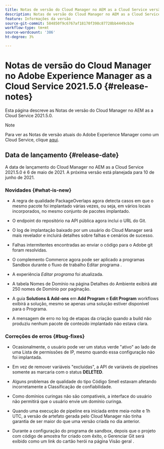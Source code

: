 ```yaml
---
title: Notas de versão do Cloud Manager no AEM as a Cloud Service versão 2021.5.0
description: Notas de versão do Cloud Manager no AEM as a Cloud Service versão 2021.5.0
feature: Informações da versão
source-git-commit: 584850f9c6767af18170f398c87728bb4449cb3e
workflow-type: tm+mt
source-wordcount: '386'
ht-degree: 3%

---
```



# Notas de versão do Cloud Manager no Adobe Experience Manager as a Cloud Service 2021.5.0 {#release-notes}

Esta página descreve as Notas de versão do Cloud Manager no AEM as a Cloud Service 2021.5.0.

>[!NOTE]
>Para ver as Notas de versão atuais do Adobe Experience Manager como um Cloud Service, clique [aqui](https://experienceleague.adobe.com/docs/experience-manager-cloud-service/release-notes/release-notes/release-notes-current.html?lang=pt-BR).

## Data de lançamento {#release-date}

A data de lançamento do Cloud Manager no AEM as a Cloud Service 2021.5.0 é 6 de maio de 2021.
A próxima versão está planejada para 10 de junho de 2021.

### Novidades {#what-is-new}

* A regra de qualidade PackageOverlaps agora detecta casos em que o mesmo pacote foi implantado várias vezes, ou seja, em vários locais incorporados, no mesmo conjunto de pacotes implantado.

* O endpoint do repositório na API pública agora inclui o URL do Git.

* O log de implantação baixado por um usuário do Cloud Manager será mais revelador e incluirá detalhes sobre falhas e cenários de sucesso.

* Falhas intermitentes encontradas ao enviar o código para o Adobe git foram resolvidas.

* O complemento Commerce agora pode ser aplicado a programas Sandbox durante o fluxo de trabalho Editar programa .

* A experiência *Editar programa* foi atualizada.

* A tabela Nomes de Domínio na página Detalhes do Ambiente exibirá até 250 nomes de Domínio por paginação.

* A guia **Solutions &amp; Add-ons** em **Add Program** e **Edit Program** workflows exibirá a solução, mesmo se apenas uma solução estiver disponível para o Programa.

* A mensagem de erro no log de etapas da criação quando a build não produziu nenhum pacote de conteúdo implantado não estava clara.

### Correções de erros {#bug-fixes}

* Ocasionalmente, o usuário pode ver um status verde &quot;ativo&quot; ao lado de uma Lista de permissões de IP, mesmo quando essa configuração não foi implantada.

* Em vez de remover variáveis &quot;excluídas&quot;, a API de variáveis de pipelines somente as marcaria com o status **DELETED**.

* Alguns problemas de qualidade do tipo Código Smell estavam afetando incorretamente a Classificação de confiabilidade.

* Como domínios curingas não são compatíveis, a interface do usuário não permitirá que o usuário envie um domínio curinga.

* Quando uma execução de pipeline era iniciada entre meia-noite e 1h UTC, a versão de artefato gerada pelo Cloud Manager não tinha garantia de ser maior do que uma versão criada no dia anterior.

* Durante a configuração do programa de sandbox, depois que o projeto com código de amostra for criado com êxito, o Gerenciar Git será exibido como um link do cartão herói na página Visão geral .
